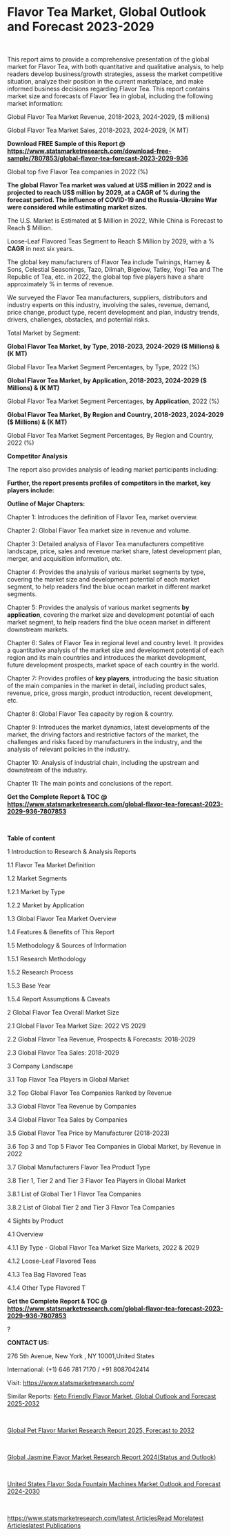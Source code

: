 <h1>Flavor Tea Market, Global Outlook and Forecast 2023-2029</h1><br/><p>This report aims to provide a comprehensive presentation of the global market for Flavor Tea, with both quantitative and qualitative analysis, to help readers develop business/growth strategies, assess the market competitive situation, analyze their position in the current marketplace, and make informed business decisions regarding Flavor Tea. This report contains market size and forecasts of Flavor Tea in global, including the following market information:</p>
 
 
 
 <p>Global Flavor Tea Market Revenue, 2018-2023, 2024-2029, ($ millions)</p>
 
 
 
 <p>Global Flavor Tea Market Sales, 2018-2023, 2024-2029, (K MT)</p>
 
 
 
 <p><strong>Download FREE Sample of this Report @ <a href="https://www.statsmarketresearch.com/download-free-sample/7807853/global-flavor-tea-forecast-2023-2029-936">https://www.statsmarketresearch.com/download-free-sample/7807853/global-flavor-tea-forecast-2023-2029-936</a></strong></p>
 
 
 
 <p>Global top five Flavor Tea companies in 2022 (%)</p>
 
 
 
 <p><strong>The global Flavor Tea market was valued at US$ million in 2022 and is projected to reach US$ million by 2029, at a <strong>CAGR</strong> of % during the forecast period. The influence of COVID-19 and the Russia-Ukraine War were considered while estimating market sizes.</strong></p>
 
 
 
 <p>The U.S. Market is Estimated at $ Million in 2022, While China is Forecast to Reach $ Million.</p>
 
 
 
 <p>Loose-Leaf Flavored Teas Segment to Reach $ Million by 2029, with a % <strong>CAGR</strong> in next six years.</p>
 
 
 
 <p>The global key manufacturers of Flavor Tea include Twinings, Harney & Sons, Celestial Seasonings, Tazo, Dilmah, Bigelow, Tatley, Yogi Tea and The Republic of Tea, etc. in 2022, the global top five players have a share approximately % in terms of revenue.</p>
 
 
 
 <p>We surveyed the Flavor Tea manufacturers, suppliers, distributors and industry experts on this industry, involving the sales, revenue, demand, price change, product type, recent development and plan, industry trends, drivers, challenges, obstacles, and potential risks.</p>
 
 
 
 <p>Total Market by Segment:</p>
 
 
 
 <p><strong>Global Flavor Tea Market, by Type, 2018-2023, 2024-2029 ($ Millions) & (K MT)</strong></p>
 
 
 
 <p>Global Flavor Tea Market Segment Percentages, by Type, 2022 (%)</p>
 
 
 
 <p><strong>Global Flavor Tea Market, <strong>by Application</strong>, 2018-2023, 2024-2029 ($ Millions) & (K MT)</strong></p>
 
 
 
 <p>Global Flavor Tea Market Segment Percentages, <strong>by Application</strong>, 2022 (%)</p>
 
 
 
 <p><strong>Global Flavor Tea Market, By Region and Country, 2018-2023, 2024-2029 ($ Millions) & (K MT)</strong></p>
 
 
 
 <p>Global Flavor Tea Market Segment Percentages, By Region and Country, 2022 (%)</p>
 
 
 
 <p><strong>Competitor Analysis</strong></p>
 
 
 
 <p>The report also provides analysis of leading market participants including:</p>
 
 
 
 <p><strong>Further, the report presents profiles of competitors in the market, <strong>key players</strong> include:</strong></p>
 
 
 
 <p><strong>Outline of Major Chapters:</strong></p>
 
 
 
 <p>Chapter 1: Introduces the definition of Flavor Tea, market overview.</p>
 
 
 
 <p>Chapter 2: Global Flavor Tea market size in revenue and volume.</p>
 
 
 
 <p>Chapter 3: Detailed analysis of Flavor Tea manufacturers competitive landscape, price, sales and revenue market share, latest development plan, merger, and acquisition information, etc.</p>
 
 
 
 <p>Chapter 4: Provides the analysis of various market segments by type, covering the market size and development potential of each market segment, to help readers find the blue ocean market in different market segments.</p>
 
 
 
 <p>Chapter 5: Provides the analysis of various market segments <strong>by application</strong>, covering the market size and development potential of each market segment, to help readers find the blue ocean market in different downstream markets.</p>
 
 
 
 <p>Chapter 6: Sales of Flavor Tea in regional level and country level. It provides a quantitative analysis of the market size and development potential of each region and its main countries and introduces the market development, future development prospects, market space of each country in the world.</p>
 
 
 
 <p>Chapter 7: Provides profiles of <strong>key players</strong>, introducing the basic situation of the main companies in the market in detail, including product sales, revenue, price, gross margin, product introduction, recent development, etc.</p>
 
 
 
 <p>Chapter 8: Global Flavor Tea capacity by region & country.</p>
 
 
 
 <p>Chapter 9: Introduces the market dynamics, latest developments of the market, the driving factors and restrictive factors of the market, the challenges and risks faced by manufacturers in the industry, and the analysis of relevant policies in the industry.</p>
 
 
 
 <p>Chapter 10: Analysis of industrial chain, including the upstream and downstream of the industry.</p>
 
 
 
 <p>Chapter 11: The main points and conclusions of the report.</p>
 
 
 
 <div><b>Get the Complete Report & TOC @ <a href="https://www.statsmarketresearch.com/global-flavor-tea-forecast-2023-2029-936-7807853">https://www.statsmarketresearch.com/global-flavor-tea-forecast-2023-2029-936-7807853</a></b></div>
 
 
 
 <p><br />
 
 <b>Table of content</b></p>
 
 
 
 <p>1 Introduction to Research & Analysis Reports<br />
 
 1.1 Flavor Tea Market Definition<br />
 
 1.2 Market Segments<br />
 
 1.2.1 Market by Type<br />
 
 1.2.2 Market by Application<br />
 
 1.3 Global Flavor Tea Market Overview<br />
 
 1.4 Features & Benefits of This Report<br />
 
 1.5 Methodology & Sources of Information<br />
 
 1.5.1 Research Methodology<br />
 
 1.5.2 Research Process<br />
 
 1.5.3 Base Year<br />
 
 1.5.4 Report Assumptions & Caveats<br />
 
 2 Global Flavor Tea Overall Market Size<br />
 
 2.1 Global Flavor Tea Market Size: 2022 VS 2029<br />
 
 2.2 Global Flavor Tea Revenue, Prospects & Forecasts: 2018-2029<br />
 
 2.3 Global Flavor Tea Sales: 2018-2029<br />
 
 3 Company Landscape<br />
 
 3.1 Top Flavor Tea Players in Global Market<br />
 
 3.2 Top Global Flavor Tea Companies Ranked by Revenue<br />
 
 3.3 Global Flavor Tea Revenue by Companies<br />
 
 3.4 Global Flavor Tea Sales by Companies<br />
 
 3.5 Global Flavor Tea Price by Manufacturer (2018-2023)<br />
 
 3.6 Top 3 and Top 5 Flavor Tea Companies in Global Market, by Revenue in 2022<br />
 
 3.7 Global Manufacturers Flavor Tea Product Type<br />
 
 3.8 Tier 1, Tier 2 and Tier 3 Flavor Tea Players in Global Market<br />
 
 3.8.1 List of Global Tier 1 Flavor Tea Companies<br />
 
 3.8.2 List of Global Tier 2 and Tier 3 Flavor Tea Companies<br />
 
 4 Sights by Product<br />
 
 4.1 Overview<br />
 
 4.1.1 By Type - Global Flavor Tea Market Size Markets, 2022 & 2029<br />
 
 4.1.2 Loose-Leaf Flavored Teas<br />
 
 4.1.3 Tea Bag Flavored Teas<br />
 
 4.1.4 Other Type Flavored T</p>
 
 
 
 <div><b>Get the Complete Report & TOC @ <a href="https://www.statsmarketresearch.com/global-flavor-tea-forecast-2023-2029-936-7807853">https://www.statsmarketresearch.com/global-flavor-tea-forecast-2023-2029-936-7807853</a></b></div>
 
 
 
 <p>? </p>
 
 
 
 <p><b>CONTACT US:</b><br />
 
 276 5th Avenue, New York , NY 10001,United States<br />
 
 International: (+1) 646 781 7170 / +91 8087042414<br />
 
 Visit: <a href="https://www.statsmarketresearch.com/">https://www.statsmarketresearch.com/</a><br />
 
 Similar Reports: <a href="https://www.statsmarketresearch.com/global-flavor-tea-forecast-2023-2029-936-7807853">Keto Friendly Flavor Market, Global Outlook and Forecast 2025-2032</a><br />
 
 <br />
 
 <a href="https://www.statsmarketresearch.com/global-flavor-tea-forecast-2023-2029-936-7807853">Global Pet Flavor Market Research Report 2025, Forecast to 2032</a><br />
 
 <br />
 
 <a href="https://www.statsmarketresearch.com/global-flavor-tea-forecast-2023-2029-936-7807853">Global Jasmine Flavor Market Research Report 2024(Status and Outlook)</a><br />
 
 <br />
 
 <a href="https://www.statsmarketresearch.com/global-flavor-tea-forecast-2023-2029-936-7807853">United States Flavor Soda Fountain Machines Market Outlook and Forecast 2024-2030</a><br />
 
 <br />
 
 <a href="https://gyeongbokgung.com">https://www.statsmarketresearch.com/</a><a href="https://hallyeomaritime.com">latest Articles</a><a href="https://jingwansa.com">Read More</a><a href="https://nguoiviet.jp/">latest Articles</a><a href="https://www.intelmarketresearch.com/">latest Publications</a></p>